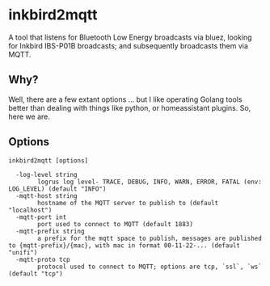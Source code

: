 # inkbird2mqtt

A tool that listens for Bluetooth Low Energy broadcasts via bluez, looking for
Inkbird IBS-P01B broadcasts; and subsequently broadcasts them via MQTT.

## Why?

Well, there are a few extant options ... but I like operating Golang tools
better than dealing with things like python, or homeassistant plugins. So, here
we are.

## Options

```
inkbird2mqtt [options]

  -log-level string
    	logrus log level- TRACE, DEBUG, INFO, WARN, ERROR, FATAL (env: LOG_LEVEL) (default "INFO")
  -mqtt-host string
    	hostname of the MQTT server to publish to (default "localhost")
  -mqtt-port int
    	port used to connect to MQTT (default 1883)
  -mqtt-prefix string
    	a prefix for the mqtt space to publish, messages are published to {mqtt-prefix}/{mac}, with mac in format 00-11-22-... (default "unifi")
  -mqtt-proto tcp
    	protocol used to connect to MQTT; options are tcp, `ssl`, `ws` (default "tcp")
```
